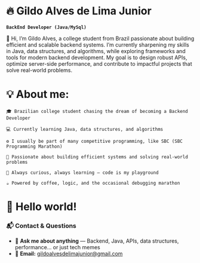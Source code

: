 # 🔥 Gildo Alves de Lima Junior

**`BackEnd Developer (Java/MySql)`** 

👋 Hi, I’m Gildo Alves, a college student from Brazil passionate about building efficient and scalable backend systems. I’m currently sharpening my skills in Java, data structures, and algorithms, while exploring frameworks and tools for modern backend development. My goal is to design robust APIs, optimize server-side performance, and contribute to impactful projects that solve real-world problems.

# 💡 About me: 

    🎓 Brazilian college student chasing the dream of becoming a Backend Developer

    💻 Currently learning Java, data structures, and algorithms

    ⚙️ I usually be part of many competitive programming, like SBC (SBC Programming Marathon)

    🚀 Passionate about building efficient systems and solving real-world problems

    🌱 Always curious, always learning — code is my playground

    ☕ Powered by coffee, logic, and the occasional debugging marathon

# 👋 Hello world!

### 📬 Contact & Questions  
- 💬 **Ask me about anything** — Backend, Java, APIs, data structures, performance... or just tech memes  
- 📧 **Email:** [gildoalvesdelimajunior@gmail.com](gildoalvesdelimajunior@gmail.com)
